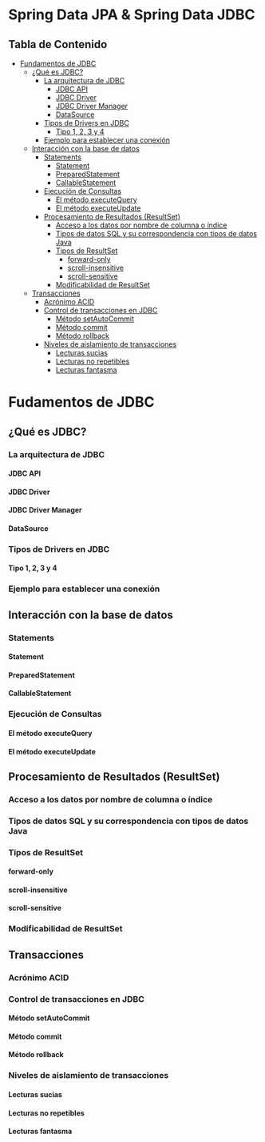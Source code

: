 # Spring Data JPA & Spring Data JDBC

## Tabla de Contenido

- [Fundamentos de JDBC](#fundamentos-JDBC)
  - [¿Qué es JDBC?](#que-es-jdbc)
    - [La arquitectura de JDBC](#la-arquitectura-de-jdbc)
        - [JDBC API](#jdbc-api)
        - [JDBC Driver](#jdbc-driver)
        - [JDBC Driver Manager](#jdbc-driver-manager)
        - [DataSource](#datasource)
    - [Tipos de Drivers en JDBC](#tipos-de-drivers-jdbc)
      - [Tipo 1, 2, 3 y 4](#tipo-de-driver-1-2-3-4)
    - [Ejemplo para establecer una conexión](#establecer-conexion)
  - [Interacción con la base de datos](#interaccion-con-la-base-de-datos)
      - [Statements](#statements)
          - [Statement](#statement)
          - [PreparedStatement](#prepared-statement)
          - [CallableStatement](#callable-statement)
      - [Ejecución de Consultas](#ejecucion-de-consultas)
          - [El método executeQuery](#execute-query)
          - [El método executeUpdate](#execute-update)
      - [Procesamiento de Resultados (ResultSet)](#result-set)
          - [Acceso a los datos por nombre de columna o índice](#acceso-a-los-datos)
          - [Tipos de datos SQL y su correspondencia con tipos de datos Java](#tipos-en-sql-y-su-correspondencia-con-java)
          - [Tipos de ResultSet](#tipos-de-resultset)
              - [forward-only](#forward-only)
              - [scroll-insensitive](#scroll-insensitive)
              - [scroll-sensitive](#scroll-sensitive)
          - [Modificabilidad de ResultSet](#modificabilidad-de-result-set)
  - [Transacciones](#transacciones)
    - [Acrónimo ACID](#acid)
    - [Control de transacciones en JDBC](#control-de-transacciones)
        - [Método setAutoCommit](#metodo-setAutoCommit)
        - [Método commit](#metodo-commit)
        - [Método rollback](#metodo-rollback)
    - [Niveles de aislamiento de transacciones](#niveles-de-aislamiento-en-transacciones)
        - [Lecturas sucias](#lecturas-sucias)
        - [Lecturas no repetibles](#lecturas-no-repetibles)
        - [Lecturas fantasma](#lecturas-fantasma)


<a id="fundamentos-JDBC"></a>
# Fudamentos de JDBC

<a id="que-es-jdbc"></a>
## ¿Qué es JDBC?

<a id="La arquitectura de JDBC"></a>
### La arquitectura de JDBC

<a id="jdbc-api"></a>
#### JDBC API

<a id="jdbc-driver"></a>
#### JDBC Driver

<a id="jdbc-driver-manager"></a>
#### JDBC Driver Manager

<a id="datasourcer"></a>
#### DataSource

<a id="tipos-de-drivers-jdbc"></a>
### Tipos de Drivers en JDBC

<a id="tipo-de-driver-1-2-3-4"></a>
#### Tipo 1, 2, 3 y 4

<a id="establecer-conexion"></a>
### Ejemplo para establecer una conexión


<a id="interaccion-con-la-base-de-datos"></a>
## Interacción con la base de datos

<a id="statements"></a>
### Statements 

<a id="statement"></a>
#### Statement

<a id="prepared-statement"></a>
#### PreparedStatement

<a id="callable-statement"></a>
#### CallableStatement

<a id="ejecucion-de-consultas"></a>
### Ejecución de Consultas

<a id="execute-query"></a>
#### El método executeQuery

<a id="execute-update"></a>
#### El método executeUpdate

<a id="result-set"></a>
## Procesamiento de Resultados (ResultSet)

<a id="acceso-a-los-datos"></a>
### Acceso a los datos por nombre de columna o índice

<a id="tipos-en-sql-y-su-correspondencia-con-java"></a>
### Tipos de datos SQL y su correspondencia con tipos de datos Java

<a id="tipos-de-resultset"></a>
### Tipos de ResultSet

<a id="forward-only"></a>
#### forward-only

<a id="scroll-insensitive"></a>
#### scroll-insensitive

<a id="scroll-sensitive"></a>
#### scroll-sensitive

<a id="modificabilidad-de-result-set"></a>
### Modificabilidad de ResultSet

<a id="transacciones"></a>
## Transacciones

<a id="acid"></a>
### Acrónimo ACID

<a id="control-de-transacciones"></a>
### Control de transacciones en JDBC

<a id="metodo-setAutoCommit"></a>
#### Método setAutoCommit

<a id="metodo-commit"></a>
#### Método commit

<a id="metodo-rollback"></a>
#### Método rollback

<a id="niveles-de-aislamiento-en-transacciones"></a>
### Niveles de aislamiento de transacciones

<a id="lecturas-sucias"></a>
#### Lecturas sucias

<a id="lecturas-no-repetibles"></a>
#### Lecturas no repetibles

<a id="lecturas-fantasma"></a>
#### Lecturas fantasma


